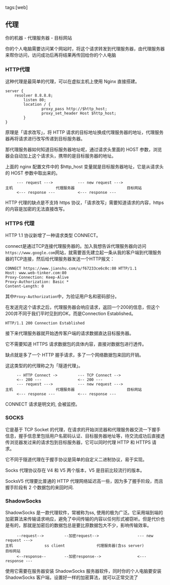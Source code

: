 tags:[web]

## 代理

你的机器 - 代理服务器 - 目标网站



你的个人电脑需要访问某个网站时，将这个请求转发到代理服务器，由代理服务器来帮你访问，访问成功后再将结果再传回给你的个人电脑



### HTTP代理

这种代理是最简单的代理，可以在虚拟主机上使用 Nginx 直接搭建。

```
server {
    resolver 8.8.8.8;
        listen 80;
        location / {
                proxy_pass http://$http_host;
                proxy_set_header Host $http_host;
        }
}
```

原理是「请求改写」，将 HTTP 请求的目标地址换成代理服务器的地址，代理服务器再将请求进行改写传递到目标服务器。

那代理服务器如何知道目标服务器地址呢，通过请求头里面的 HOST 参数，浏览器会自动加上这个请求头，携带的是目标服务器的地址。

上面的 nginx 配置文件中的 $http_host 变量就是目标服务器地址，它是从请求头的 HOST 参数中取出来的。

```
	 --- request --->           --- new request --->
主机					 代理服务器						 目标网站
     <--- response ---          <--- response --- 
```



HTTP 代理的缺点是不支持 https 协议，「请求改写」需要知道请求的内容，https 的内容是加密的无法直接改写。



### HTTPS 代理

HTTP 1.1 协议新增了一种请求类型 CONNECT。

connect是通过TCP连接代理服务器的。加入我想告诉代理服务器向访问`https://www.google.com`网站，就需要首先建立起一条从我的客户端到代理服务器的TCP连接，然后给代理服务器发送一个HTTP报文：

```
CONNECT https://www.jianshu.com/u/f67233ce6c0c:80 HTTP/1.1
Host: www.web-tinker.com:80
Proxy-Connection: Keep-Alive
Proxy-Authorization: Basic *
Content-Length: 0
```

其中`Proxy-Authorization`中，为验证用户名和密码部分。

在发送完这个请求之后，代理服务器会响应请求，返回一个200的信息，但这个200并不同于我们平时见到的OK，而是Connection Established。

```
HTTP/1.1 200 Connection Established
```

接下来代理服务器就开始透传客户端的请求数据直达目标服务器。

它不需要知道 HTTPS 请求数据包的具体内容，直接对数据包进行透传。

缺点就是多了一个 HTTP 握手请求，多了一个网络数据包来回的开销。

这这类型的的代理称之为「隧道代理」。

```
     -- HTTP Connect -> 		--- TCP Connect --> 
     <-- 200 ---                <-- 200 --- 
	 --- request --->           --- new request --->
主机					 代理服务器						 目标网站
     <--- response ---          <--- response --- 
```

CONNECT 请求是明文的, 会被监控。



### SOCKS 

它是基于 TCP Socket 的代理，在请求的开始浏览器和代理服务器交流一下握手信息，握手信息里包括用户名密码认证、目标服务器地址等，待交流成功后直接透传浏览器发过来的请求包到目标服务器，它可以同时代理 HTTP 和 HTTPS 请求。

它不同于隧道代理在于握手协议是简单的自定义二进制协议，易于实现。

Socks 代理协议存在 V4 和 V5 两个版本，V5 是目前比较流行的版本。

SocksV5 代理要比普通的 HTTP 代理网络延迟高一些，因为多了握手阶段，而且握手阶段有 2 个数据包的来回时间.



### ShadowSocks

ShadowSocks 是一款代理软件，常被称为ss, 使用的极为广泛。它采用端到端的加密算法来传输请求响应，避免了中间传输的内容以任何形式被窃听。但是代价也是有的，那就是加密后的数据包总是要比原数据包大不少，影响传输效率。

```
	 --request-->         --加密request-->                 --- new request --->
主机				ss client              代理服务器(含ss server)				目标网站
     <--response--        --加密response-->                <--- response --- 
```



使用它需要在服务器安装 ShadowSocks 服务器软件，同时你的个人电脑要安装 ShadowSocks 客户端，设置好一样的加密算法，就可以正常交流了